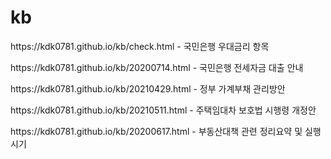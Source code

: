 # kb
<p style="margin-bottom:5px;">https://kdk0781.github.io/kb/check.html   - 국민은행 우대금리 항목</p>
<p style="margin-bottom:5px;">https://kdk0781.github.io/kb/20200714.html - 국민은행 전세자금 대출 안내</p>
<p style="margin-bottom:5px;">https://kdk0781.github.io/kb/20210429.html - 정부 가계부채 관리방안 </p>
<p style="margin-bottom:5px;">https://kdk0781.github.io/kb/20210511.html - 주택임대차 보호법 시행령 개정안 </p>
<p style="margin-bottom:5px;">https://kdk0781.github.io/kb/20200617.html - 부동산대책 관련 정리요약 및 실행시기 </p>
